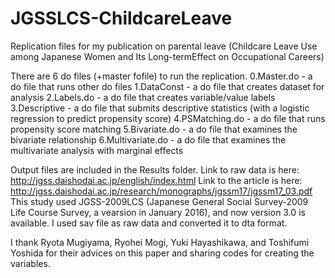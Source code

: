 # JGSSLCS-ChildcareLeave
Replication files for my publication on parental leave (Childcare Leave Use among Japanese Women and Its Long-termEffect on Occupational Careers)

There are 6 do files (+master fofile) to run the replication. 
0.Master.do - a do file that runs other do files
1.DataConst - a do file that creates dataset for analysis
2.Labels.do - a do file that creates variable/value labels 
3.Descriptive - a do file that submits descriptive statistics (with a logistic regression to predict propensity score)
4.PSMatching.do - a do file that runs propensity score matching
5.Bivariate.do - a do file that examines the bivariate relationship
6.Multivariate.do - a do file that examines the multivariate analysis with marginal effects

Output files are included in the Results folder.
Link to raw data is here: http://jgss.daishodai.ac.jp/english/index.html
Link to the article is here: http://jgss.daishodai.ac.jp/research/monographs/jgssm17/jgssm17_03.pdf
This study used JGSS-2009LCS (Japanese General Social Survey-2009 Life Course Survey, a vearsion in January 2016), and now version 3.0 is available.
I used sav file as raw data and converted it to dta format.

I thank Ryota Mugiyama, Ryohei Mogi, Yuki Hayashikawa, and Toshifumi Yoshida for their advices on this paper and sharing codes for creating the variables.
